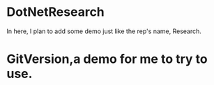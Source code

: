 # DotNetResearch
In here, I plan to add some demo just like the rep's name, Research.

# GitVersion,a demo for me to try to use.